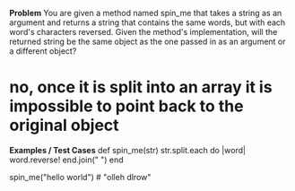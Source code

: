 **Problem**
You are given a method named spin_me that takes a string as an argument and returns a string that contains the same words, 
but with each word's characters reversed. Given the method's implementation, will the returned string be the same object as 
the one passed in as an argument or a different object?

# no, once it is split into an array it is impossible to point back to the original object


**Examples / Test Cases**
def spin_me(str)
  str.split.each do |word|
    word.reverse!
  end.join(" ")
end

spin_me("hello world") # "olleh dlrow"

